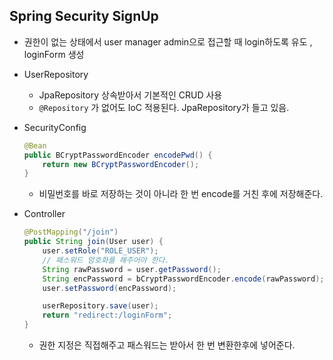 ## Spring Security SignUp

- 권한이 없는 상태에서 user manager admin으로 접근할 때 login하도록 유도 , loginForm 생성
- UserRepository
    - JpaRepository 상속받아서 기본적인 CRUD 사용
    - `@Repository`  가 없어도 IoC 적용된다. JpaRepository가 들고 있음.
- SecurityConfig

    ```java
    @Bean
    public BCryptPasswordEncoder encodePwd() {
        return new BCryptPasswordEncoder();
    }
    ```

    - 비밀번호를 바로 저장하는 것이 아니라 한 번 encode를 거친 후에 저장해준다.
- Controller

    ```java
    @PostMapping("/join")
    public String join(User user) {
        user.setRole("ROLE_USER");
        // 패스워드 암호화를 해주어야 한다.
        String rawPassword = user.getPassword();
        String encPassword = bCryptPasswordEncoder.encode(rawPassword);
        user.setPassword(encPassword);
    
        userRepository.save(user);
        return "redirect:/loginForm";
    }
    ```

    - 권한 지정은 직접해주고 패스워드는 받아서 한 번 변환한후에 넣어준다.